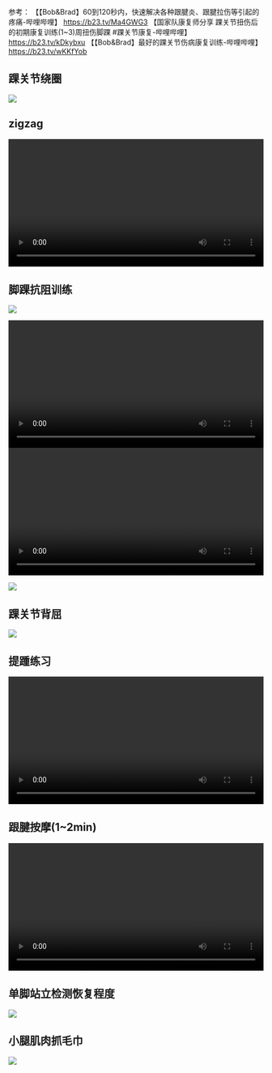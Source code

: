 参考： 
【【Bob&Brad】60到120秒内，快速解决各种跟腱炎、跟腱拉伤等引起的疼痛-哔哩哔哩】 https://b23.tv/Ma4GWG3
【国家队康复师分享 踝关节扭伤后的初期康复训练(1~3)周扭伤脚踝 #踝关节康复-哔哩哔哩】 https://b23.tv/kDkybxu
【【Bob&Brad】最好的踝关节伤病康复训练-哔哩哔哩】 https://b23.tv/wKKfYob


## 踝关节绕圈
![](https://suzixinblog.oss-cn-shenzhen.aliyuncs.com/20221024215743.PNG)

## zigzag

<video width="100%" controls>
  <source src="https://suzixinblog.oss-cn-shenzhen.aliyuncs.com/20221024215555.mp4" type="video/mp4">
</video>


## 脚踝抗阻训练

![](https://suzixinblog.oss-cn-shenzhen.aliyuncs.com/20221024215635.PNG)

<video width="100%" controls>
  <source src="https://suzixinblog.oss-cn-shenzhen.aliyuncs.com/20221024215601.mp4" type="video/mp4">
</video>


<video width="100%" controls>
  <source src="https://suzixinblog.oss-cn-shenzhen.aliyuncs.com/20221024215616.mp4" type="video/mp4">
</video>

![](https://suzixinblog.oss-cn-shenzhen.aliyuncs.com/20221024215833.PNG)

## 踝关节背屈
![](https://suzixinblog.oss-cn-shenzhen.aliyuncs.com/20221024215827.PNG)

## 提踵练习

<video width="100%" controls>
  <source src="https://suzixinblog.oss-cn-shenzhen.aliyuncs.com/20221024215609.mp4" type="video/mp4">
</video>


## 跟腱按摩(1~2min)

<video width="100%" controls>
  <source src="https://suzixinblog.oss-cn-shenzhen.aliyuncs.com/20221024215624.mp4" type="video/mp4">
</video>


## 单脚站立检测恢复程度
![](https://suzixinblog.oss-cn-shenzhen.aliyuncs.com/20221024215659.PNG)

## 小腿肌肉抓毛巾
![](https://suzixinblog.oss-cn-shenzhen.aliyuncs.com/20221024215727.PNG)
